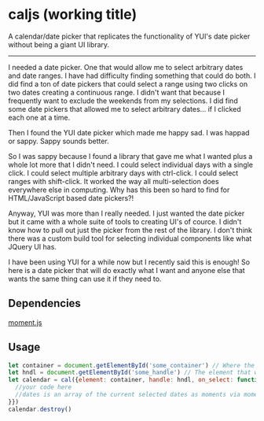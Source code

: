 # caljs (working title)
A calendar/date picker that replicates the functionality of YUI's date picker without being a giant UI library.

---

I needed a date picker. One that would allow me to select arbitrary dates and date ranges. I have had difficulty finding
something that could do both. I did find a ton of date pickers that could select a range using two clicks on two dates
creating a continuous range. I didn't want that because I frequently want to exclude the weekends from my selections.
I did find some date pickers that allowed me to select arbitrary dates... if I clicked each one at a time.

Then I found the YUI date picker which made me happy sad. I was happad or sappy. Sappy sounds better.

So I was sappy because I found a library that gave me what I wanted plus a whole lot more that I didn't need.
I could select individual days with a single click. I could select multiple arbitrary days with ctrl-click. I could select
ranges with shift-click. It worked the way all multi-selection does everywhere else in computing. Why has this been so hard to
find for HTML/JavaScript based date pickers?!

Anyway, YUI was more than I really needed. I just wanted the date picker but it came with a whole suite of tools to creating
UI's of cource. I didn't know how to pull out just the picker from the rest of the library. I don't think there was a custom
build tool for selecting individual components like what JQuery UI has.

I have been using YUI for a while now but I recently said this is enough! So here is a date picker that will do exactly what I
want and anyone else that wants the same thing can use it if they need to.

## Dependencies
[moment.js](https://momentjs.com)

## Usage
```javascript
let container = document.getElementById('some_container') // Where the calendar will reside in HTML
let hndl = document.getElementById('some_handle') // The element that when clicked with reveal the hidden calendar
let calendar = cal({element: container, handle: hndl, on_select: function(dates) {
  //your code here
  //dates is an array of the current selected dates as moments via moment.js
}})
calendar.destroy()

```
